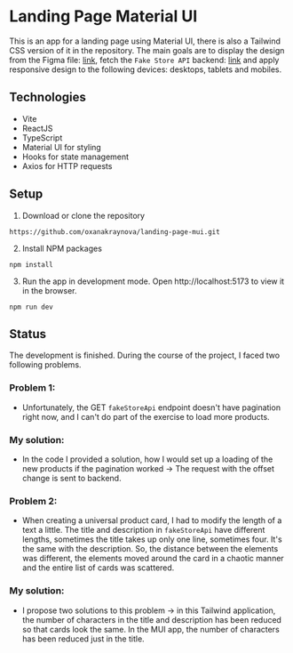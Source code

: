 # Landing Page Material UI

This is an app for a landing page using Material UI, there is also a Tailwind CSS version of it in the repository. The main goals are to display the design from the Figma file: [link](<https://www.figma.com/design/pFtdMqmlsPdRNMWl5k01qa/Ecomail-test-(Oxana-Gre%C5%A1likov%C3%A1)?node-id=0-1&t=1Zny3icWI2QHTvsb-1>), fetch the `Fake Store API` backend: [link](https://fakestoreapi.com) and apply responsive design to the following devices: desktops, tablets and mobiles.

## Technologies

- Vite
- ReactJS
- TypeScript
- Material UI for styling
- Hooks for state management
- Axios for HTTP requests

## Setup

1. Download or clone the repository

```
https://github.com/oxanakraynova/landing-page-mui.git
```

2. Install NPM packages

```
npm install
```

3. Run the app in development mode. Open http://localhost:5173 to view it in the browser.

```
npm run dev
```

## Status

The development is finished. During the course of the project, I faced two following problems.

### Problem 1:

- Unfortunately, the GET `fakeStoreApi` endpoint doesn't have pagination right now, and I can't do part of the exercise to load more products.

### My solution:

- In the code I provided a solution, how I would set up a loading of the new products if the pagination worked -> The request with the offset change is sent to backend.

### Problem 2:

- When creating a universal product card, I had to modify the length of a text a little. The title and description in `fakeStoreApi` have different lengths, sometimes the title takes up only one line, sometimes four. It's the same with the description. So, the distance between the elements was different, the elements moved around the card in a chaotic manner and the entire list of cards was scattered.

### My solution:

- I propose two solutions to this problem -> in this Tailwind application, the number of characters in the title and description has been reduced so that cards look the same. In the MUI app, the number of characters has been reduced just in the title.
